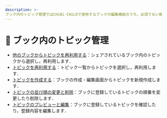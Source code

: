 ```yaml
---
description: >-
ブック内のトピック管理ではCHiBi-CHiLOで使用するブックの編集機能のうち，必須でない機能の設定について解説しています．
---
```


# 🔹 ブック内のトピック管理

* [他のブックからトピックを再利用する](operation/book/topic_management/reuse-book.md)：シェアされているブック内のトピックから選択し，再利用します．
* [トピックを再利用する](operation/book/topic_management/reuse-topic.md)：トピック一覧からトピックを選択し，再利用します．
* [トピックを作成する](operation/book/topic_management/create-topic.md)：ブックの作成・編集画面からトピックを新規作成します．
* [トピックの並び順の変更と削除](operation/book/topic_management/topic-order.md)：ブックに登録しているトピックの順番を変更したり削除します．
* [トピックのプレビューと編集](operation/book/topic_management/topic-order.md)：ブックに登録しているトピックを確認したり，登録内容を編集します．